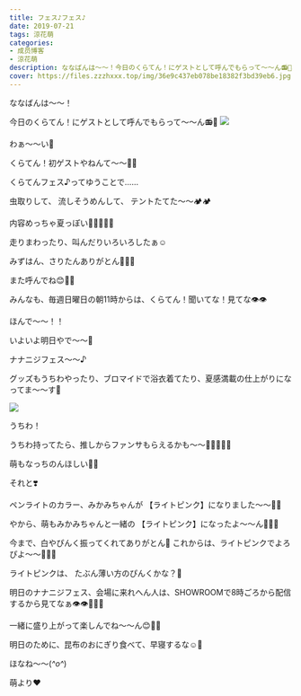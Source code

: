 ```yaml
---
title: フェス♪フェス♪
date: 2019-07-21
tags: 涼花萌
categories: 
- 成员博客
- 涼花萌
description: ななばんは〜〜！今日のくらてん！にゲストとして呼んでもらって〜〜ん📻💓わぁ〜〜い🤗くらてん！初ゲストやねんて〜〜🤗🤗くらてんフェス♪ってゆうこと...
cover: https://files.zzzhxxx.top/img/36e9c437eb078be18382f3bd39eb6.jpg 
---
```









ななばんは〜〜！





今日のくらてん！にゲストとして呼んでもらって〜〜ん📻💓
![](https://files.zzzhxxx.top/img/36e9c437eb078be18382f3bd39eb6.jpg)





わぁ〜〜い🤗

くらてん！初ゲストやねんて〜〜🤗🤗




くらてんフェス♪ってゆうことで……



虫取りして、
流しそうめんして、
テントたてた〜〜🏕🏕






内容めっちゃ夏っぽい🏄‍♀️🍉🍍🌻






走りまわったり、叫んだりいろいろしたぁ☺️





みずはん、さりたんありがとん🐖💓💓




また呼んでね😊💓💓






みんなも、毎週日曜日の朝11時からは、くらてん！聞いてな！見てな👁👁













ほんで〜〜！！




いよいよ明日やで〜〜🤗

ナナニジフェス〜〜♪



グッズもうちわやったり、ブロマイドで浴衣着てたり、夏感満載の仕上がりになってま〜〜す🌻



![](https://files.zzzhxxx.top/img/36e9c437eb078be18382f3bd39eb6-01.jpg)



うちわ！




うちわ持ってたら、推しからファンサもらえるかも〜〜🧚🏻‍♀️💓💓






萌もなっちのんほしい💓💓











それと❣️




ペンライトのカラー、みかみちゃんが
【ライトピンク】になりました〜〜🐥💓


やから、萌もみかみちゃんと一緒の
【ライトピンク】になったよ〜〜ん🐥💓💓



今まで、白やぴんく振ってくれてありがとん🐖
これからは、ライトピンクでよろぴよ〜〜🐥💓💓




ライトピンクは、
たぶん薄い方のぴんくかな？🤔










明日のナナニジフェス、会場に来れへん人は、SHOWROOMで8時ごろから配信するから見てなぁ👁👁💓💓💓





一緒に盛り上がって楽しんでね〜〜ん😊💓💓









明日のために、昆布のおにぎり食べて、早寝するな☺️🍙






ほなね〜〜(*^o^*)



萌より❤︎


